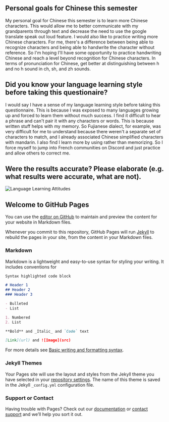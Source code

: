 ## Personal goals for Chinese this semester

My personal goal for Chinese this semester is to learn more Chinese characters. This would allow me to better communicate with my grandparents through text and decrease the need to use the google translate speak out loud feature. I would also like to practice writing more Chinese characters. For me, there's a difference between being able to recognize characters and being able to handwrite the character without reference. So I'm hoping I'll have some opportunity to practice handwriting Chinese and reach a level beyond recognition for Chinese characters. In terms of pronunciation for Chinese, get better at distinguishing between h and no h sound in ch, sh, and zh sounds.

## Did you know your language learning style before taking this questionaire?
I would say I have a sense of my language learning style before taking this questionnaire. This is because I was exposed to many languages growing up and forced to learn them without much success. I find it difficult to hear a phrase and can't pair it with any characters or words. This is because written stuff helps with my memory. So Fujianese dialect, for example, was very difficult for me to understand because there weren't a separate set of characters to match, and I already associated Chinese simplified characters with mandarin. I also find I learn more by using rather than memorizing. So I force myself to jump into French communities on Discord and just practice and allow others to correct me. 

## Were the results accurate? Please elaborate (e.g. what results were accurate, what are not).

![Language Learning Attitudes](https://imgur.com/5mgpZag)


## Welcome to GitHub Pages

You can use the [editor on GitHub](https://github.com/richuyulin/Digital-Learning-Portfolio-Entry-1/edit/main/README.md) to maintain and preview the content for your website in Markdown files.

Whenever you commit to this repository, GitHub Pages will run [Jekyll](https://jekyllrb.com/) to rebuild the pages in your site, from the content in your Markdown files.

### Markdown

Markdown is a lightweight and easy-to-use syntax for styling your writing. It includes conventions for

```markdown
Syntax highlighted code block

# Header 1
## Header 2
### Header 3

- Bulleted
- List

1. Numbered
2. List

**Bold** and _Italic_ and `Code` text

[Link](url) and ![Image](src)
```

For more details see [Basic writing and formatting syntax](https://docs.github.com/en/github/writing-on-github/getting-started-with-writing-and-formatting-on-github/basic-writing-and-formatting-syntax).

### Jekyll Themes

Your Pages site will use the layout and styles from the Jekyll theme you have selected in your [repository settings](https://github.com/richuyulin/Digital-Learning-Portfolio-Entry-1/settings/pages). The name of this theme is saved in the Jekyll `_config.yml` configuration file.

### Support or Contact

Having trouble with Pages? Check out our [documentation](https://docs.github.com/categories/github-pages-basics/) or [contact support](https://support.github.com/contact) and we’ll help you sort it out.
